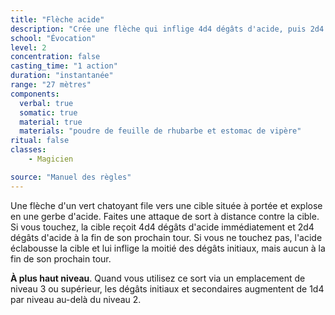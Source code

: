 ```yaml
---
title: "Flèche acide"
description: "Crée une flèche qui inflige 4d4 dégâts d'acide, puis 2d4 au round suivant."
school: "Évocation"
level: 2
concentration: false
casting_time: "1 action"
duration: "instantanée"
range: "27 mètres"
components:
  verbal: true
  somatic: true
  material: true
  materials: "poudre de feuille de rhubarbe et estomac de vipère"
ritual: false
classes:
    - Magicien

source: "Manuel des règles"
---
```

Une flèche d'un vert chatoyant file vers une cible située à portée et explose en une gerbe d'acide. Faites une attaque de sort à distance contre la cible. Si vous touchez, la cible reçoit 4d4 dégâts d'acide immédiatement et 2d4 dégâts d'acide à la fin de son prochain tour. Si vous ne touchez pas, l'acide éclabousse la cible et lui inflige la moitié des dégâts initiaux, mais aucun à la fin de son prochain tour.

**À plus haut niveau**. Quand vous utilisez ce sort via un emplacement de niveau 3 ou supérieur, les dégâts initiaux et secondaires augmentent de 1d4 par niveau au-delà du niveau 2.
